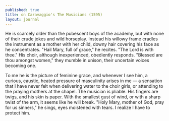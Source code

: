 ```yaml
---
published: true
title: on Caravaggio's The Musicians (1595)
layout: journal
---
```



He is scarcely older than the pubescent boys of the academy, but with none of their crude jokes and wild horseplay. Instead his willowy frame cradles the instrument as a mother with her child, downy hair covering his face as he concentrates. "Hail Mary, full of grace," he recites. "The Lord is with thee." His choir, although inexperienced, obediently responds. "Blessed are thou amongst women," they mumble in unison, their uncertain voices becoming one.


To me he is the picture of feminine grace, and whenever I see him, a curious, caustic, heated pressure of masculinity arises in me — a sensation that I have never felt when delivering water to the choir girls, or attending to the praying mothers at the chapel. The musician is pliable. His fingers are twigs, and his skin is paper. With the smallest gust of wind, or with a sharp twist of the arm, it seems like he will break. "Holy Mary, mother of God, pray for us sinners," he sings, eyes moistened with tears. I realize I have to protect him.
